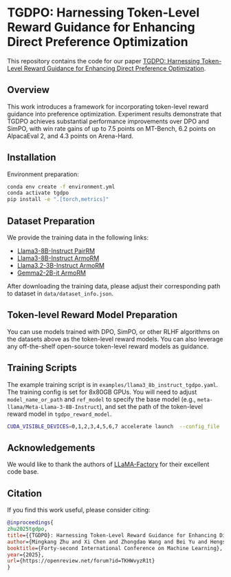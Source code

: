 # TGDPO: Harnessing Token-Level Reward Guidance for Enhancing Direct Preference Optimization

This repository contains the code for our paper [TGDPO: Harnessing Token-Level Reward Guidance for Enhancing Direct Preference Optimization](https://arxiv.org/abs/2506.14574).

## Overview
This work introduces a framework for incorporating token-level reward guidance into preference optimization. Experiment results demonstrate that TGDPO achieves substantial performance improvements over DPO and SimPO, with win rate gains of up to 7.5 points on MT-Bench, 6.2 points on AlpacaEval 2, and 4.3 points on Arena-Hard.
## Installation

Environment preparation:

```bash
conda env create -f environment.yml
conda activate tgdpo
pip install -e ".[torch,metrics]"
```

## Dataset Preparation
We provide the training data in the following links:

- [Llama3-8B-Instruct PairRM](https://huggingface.co/datasets/mk1111/llama3-8b-instruct-ultrafeedback/tree/main)
- [Llama3-8B-Instruct ArmoRM](https://huggingface.co/datasets/mk1111/llama3-8b-instruct-ultrafeedback-armorm/tree/main)
- [Llama3.2-3B-Instruct ArmoRM](https://huggingface.co/datasets/mk1111/llama3.2-3b-instruct-ultrafeedback-armorm/tree/main)
- [Gemma2-2B-it ArmoRM](https://huggingface.co/datasets/mk1111/gemma2-2b-it-ultrafeedback-armorm/tree/main)

After downloading the training data, please adjust their corresponding path to dataset in `data/dataset_info.json`.

## Token-level Reward Model Preparation

You can use models trained with DPO, SimPO, or other RLHF algorithms on the datasets above as the token-level reward models. You can also leverage any off-the-shelf open-source token-level reward models as guidance.


## Training Scripts
The example training script is in `examples/llama3_8b_instruct_tgdpo.yaml`. The training config is set for 8x80GB GPUs. You will need to adjust `model_name_or_path` and `ref_model` to specify the base model (e.g., `meta-llama/Meta-Llama-3-8B-Instruct`), and set the path of the token-level reward model in `tgdpo_reward_model`.

```bash
CUDA_VISIBLE_DEVICES=0,1,2,3,4,5,6,7 accelerate launch  --config_file ./examples/accelerate/fsdp_config.yaml  ./src/train.py  ./examples/llama3_8b_instruct_tgdpo.yaml
```

## Acknowledgements

We would like to thank the authors of [LLaMA-Factory](https://github.com/hiyouga/LLaMA-Factory) for their excellent code base.

## Citation

If you find this work useful, please consider citing:

```bibtex
@inproceedings{
zhu2025tgdpo,
title={{TGDPO}: Harnessing Token-Level Reward Guidance for Enhancing Direct Preference Optimization},
author={Mingkang Zhu and Xi Chen and Zhongdao Wang and Bei Yu and Hengshuang Zhao and Jiaya Jia},
booktitle={Forty-second International Conference on Machine Learning},
year={2025},
url={https://openreview.net/forum?id=TKHWvyzR1t}
}
```